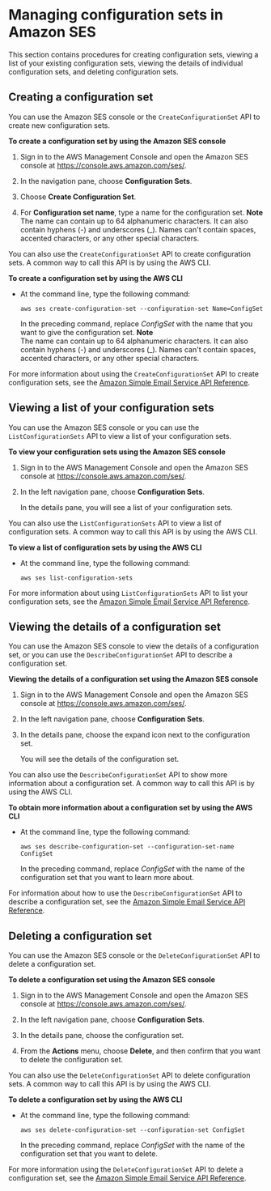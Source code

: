 # Managing configuration sets in Amazon SES<a name="managing-configuration-sets"></a>

This section contains procedures for creating configuration sets, viewing a list of your existing configuration sets, viewing the details of individual configuration sets, and deleting configuration sets\.

## Creating a configuration set<a name="event-publishing-managing-configuration-sets-creating"></a>

You can use the Amazon SES console or the `CreateConfigurationSet` API to create new configuration sets\.

**To create a configuration set by using the Amazon SES console**

1. Sign in to the AWS Management Console and open the Amazon SES console at [https://console\.aws\.amazon\.com/ses/](https://console.aws.amazon.com/ses/)\.

1. In the navigation pane, choose **Configuration Sets**\.

1. Choose **Create Configuration Set**\.

1. For **Configuration set name**, type a name for the configuration set\.
**Note**  
The name can contain up to 64 alphanumeric characters\. It can also contain hyphens \(\-\) and underscores \(\_\)\. Names can't contain spaces, accented characters, or any other special characters\.

You can also use the `CreateConfigurationSet` API to create configuration sets\. A common way to call this API is by using the AWS CLI\.

**To create a configuration set by using the AWS CLI**
+ At the command line, type the following command:

  ```
  aws ses create-configuration-set --configuration-set Name=ConfigSet
  ```

  In the preceding command, replace *ConfigSet* with the name that you want to give the configuration set\.
**Note**  
The name can contain up to 64 alphanumeric characters\. It can also contain hyphens \(\-\) and underscores \(\_\)\. Names can't contain spaces, accented characters, or any other special characters\.

For more information about using the `CreateConfigurationSet` API to create configuration sets, see the [Amazon Simple Email Service API Reference](https://docs.aws.amazon.com/ses/latest/APIReference/API_CreateConfigurationSet.html)\.

## Viewing a list of your configuration sets<a name="event-publishing-managing-configuration-sets-viewing"></a>

You can use the Amazon SES console or you can use the `ListConfigurationSets` API to view a list of your configuration sets\.

**To view your configuration sets using the Amazon SES console**

1. Sign in to the AWS Management Console and open the Amazon SES console at [https://console\.aws\.amazon\.com/ses/](https://console.aws.amazon.com/ses/)\.

1. In the left navigation pane, choose **Configuration Sets**\.

   In the details pane, you will see a list of your configuration sets\.

You can also use the `ListConfigurationSets` API to view a list of configuration sets\. A common way to call this API is by using the AWS CLI\.

**To view a list of configuration sets by using the AWS CLI**
+ At the command line, type the following command:

  ```
  aws ses list-configuration-sets
  ```

For more information about using `ListConfigurationSets` API to list your configuration sets, see the [Amazon Simple Email Service API Reference](https://docs.aws.amazon.com/ses/latest/APIReference/API_ListConfigurationSets.html)\.

## Viewing the details of a configuration set<a name="event-publishing-managing-configuration-sets-describing"></a>

You can use the Amazon SES console to view the details of a configuration set, or you can use the `DescribeConfigurationSet` API to describe a configuration set\. 

**Viewing the details of a configuration set using the Amazon SES console**

1. Sign in to the AWS Management Console and open the Amazon SES console at [https://console\.aws\.amazon\.com/ses/](https://console.aws.amazon.com/ses/)\.

1. In the left navigation pane, choose **Configuration Sets**\.

1. In the details pane, choose the expand icon next to the configuration set\.

   You will see the details of the configuration set\.

You can also use the `DescribeConfigurationSet` API to show more information about a configuration set\. A common way to call this API is by using the AWS CLI\.

**To obtain more information about a configuration set by using the AWS CLI**
+ At the command line, type the following command:

  ```
  aws ses describe-configuration-set --configuration-set-name ConfigSet
  ```

  In the preceding command, replace *ConfigSet* with the name of the configuration set that you want to learn more about\.

For information about how to use the `DescribeConfigurationSet` API to describe a configuration set, see the [Amazon Simple Email Service API Reference](https://docs.aws.amazon.com/ses/latest/APIReference/API_DescribeConfigurationSet.html)\.

## Deleting a configuration set<a name="event-publishing-managing-configuration-sets-deleting"></a>

You can use the Amazon SES console or the `DeleteConfigurationSet` API to delete a configuration set\. 

**To delete a configuration set using the Amazon SES console**

1. Sign in to the AWS Management Console and open the Amazon SES console at [https://console\.aws\.amazon\.com/ses/](https://console.aws.amazon.com/ses/)\.

1. In the left navigation pane, choose **Configuration Sets**\.

1. In the details pane, choose the configuration set\.

1. From the **Actions** menu, choose **Delete**, and then confirm that you want to delete the configuration set\.

You can also use the `DeleteConfigurationSet` API to delete configuration sets\. A common way to call this API is by using the AWS CLI\.

**To delete a configuration set by using the AWS CLI**
+ At the command line, type the following command:

  ```
  aws ses delete-configuration-set --configuration-set ConfigSet
  ```

  In the preceding command, replace *ConfigSet* with the name of the configuration set that you want to delete\.

For more information using the `DeleteConfigurationSet` API to delete a configuration set, see the [Amazon Simple Email Service API Reference](https://docs.aws.amazon.com/ses/latest/APIReference/API_DeleteConfigurationSet.html)\.

